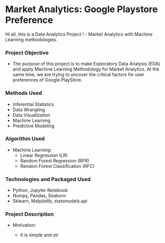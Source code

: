 # Market Analytics: Google Playstore Preference 
Hi all, this is a Data Analytics Project ! - Market Analytics with Machine Learning methodologies.


### Project Objective

* The purpose of this project is to make Exploratory Data Analysis (EDA) and apply Machine Learning Methodology for Market Analytics. At the same time, we are trying to uncover the critical factors for user preferences of Google PlayStore.


### Methods Used

* Inferential Statistics
* Data Wrangling
* Data Visualization
* Machine Learning
* Predictive Modeling


### Algorithm Used

- Machine Learning: 
  - Linear Regression (LR)
  - Random Forest Regression (RFR)
  - Random Forest Classification (RFC)


### Technologies and Packaged Used

* Python, Jupyter Notebook
* Numpy, Pandas, Seaborn
* Sklearn, Matplotlib, statsmodels.api


### Project Description

* Motivation:

  - It is simple and str
